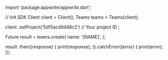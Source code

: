 import 'package:appwrite/appwrite.dart';

// Init SDK
Client client = Client();
Teams teams = Teams(client);

client
    .setProject('5df5acd0d48c2') // Your project ID
;

Future result = teams.create(
    name: '[NAME]',
);

result
  .then((response) {
    print(response);
  }).catchError((error) {
    print(error);
  });
